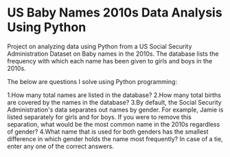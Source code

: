 # US Baby Names 2010s Data Analysis Using Python
Project on analyzing data using Python from a US Social Security Administration Dataset on Baby names in the 2010s. The database lists the frequency with which each name has been given to girls and boys in the 2010s.

The below are questions I solve using Python programming:

1.How many total names are listed in the database?
2.How many total births are covered by the names in the database?
3.By default, the Social Security Administration's data separates out names by gender. For example, Jamie is listed separately for girls and for boys. If you were to remove this separation, what would be the most common name in the 2010s regardless of gender?
4.What name that is used for both genders has the smallest difference in which gender holds the name most frequently? In case of a tie, enter any one of the correct answers.
